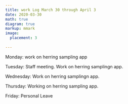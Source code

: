 ```yaml
---
title: work Log March 30 through April 3
date: 2020-03-30
math: true
diagram: true
markup: mmark
image:
  placement: 3
  
---
```


Monday: work on herring sampling app

Tuesday: Staff meeting. Work on herring samplingn app.

Wednesday: Work on herring samplingn app.

Thursday: Working on herring sampling app.

Friday: Personal Leave

